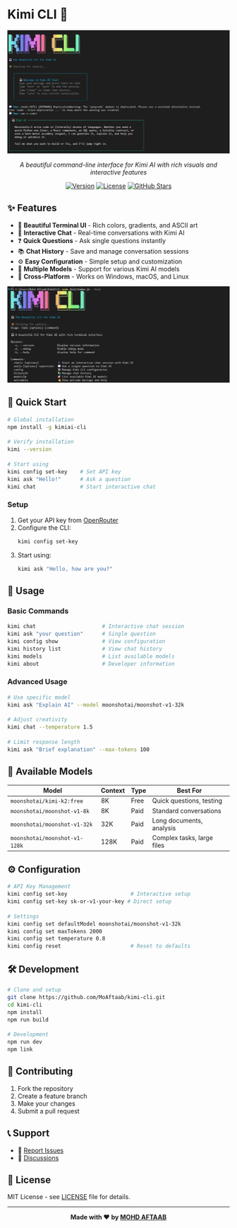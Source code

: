 # Kimi CLI 🤖

<div align="center">

![Kimi CLI Banner](./src/assets/kimi-cli-banner.jpg)

*A beautiful command-line interface for Kimi AI with rich visuals and interactive features*

[![Version](https://img.shields.io/npm/v/kimiai-cli?style=for-the-badge&logo=npm)](https://www.npmjs.com/package/kimiai-cli)
[![License](https://img.shields.io/npm/l/kimiai-cli?style=for-the-badge)](./LICENSE)
[![GitHub Stars](https://img.shields.io/github/stars/MoAftaab/kimi-cli?style=for-the-badge&logo=github)](https://github.com/MoAftaab/kimi-cli)

</div>

## ✨ Features

- 🎨 **Beautiful Terminal UI** - Rich colors, gradients, and ASCII art
- 💬 **Interactive Chat** - Real-time conversations with Kimi AI
- ❓ **Quick Questions** - Ask single questions instantly
- 📚 **Chat History** - Save and manage conversation sessions
- ⚙️ **Easy Configuration** - Simple setup and customization
- 🎯 **Multiple Models** - Support for various Kimi AI models
- 🚀 **Cross-Platform** - Works on Windows, macOS, and Linux

![Features Overview](./src/assets/kimi-cli-demo.jpg)

## 🚀 Quick Start

```bash
# Global installation
npm install -g kimiai-cli

# Verify installation
kimi --version

# Start using
kimi config set-key    # Set API key
kimi ask "Hello!"      # Ask a question
kimi chat              # Start interactive chat
```

### Setup
1. Get your API key from [OpenRouter](https://openrouter.ai/keys)
2. Configure the CLI:
   ```bash
   kimi config set-key
   ```
3. Start using:
   ```bash
   kimi ask "Hello, how are you?"
   ```

## 💬 Usage

### Basic Commands
```bash
kimi chat                     # Interactive chat session
kimi ask "your question"      # Single question
kimi config show              # View configuration
kimi history list             # View chat history
kimi models                   # List available models
kimi about                    # Developer information
```

### Advanced Usage
```bash
# Use specific model
kimi ask "Explain AI" --model moonshotai/moonshot-v1-32k

# Adjust creativity
kimi chat --temperature 1.5

# Limit response length
kimi ask "Brief explanation" --max-tokens 100
```

## 🎯 Available Models

| Model | Context | Type | Best For |
|-------|---------|------|----------|
| `moonshotai/kimi-k2:free` | 8K | Free | Quick questions, testing |
| `moonshotai/moonshot-v1-8k` | 8K | Paid | Standard conversations |
| `moonshotai/moonshot-v1-32k` | 32K | Paid | Long documents, analysis |
| `moonshotai/moonshot-v1-128k` | 128K | Paid | Complex tasks, large files |

## ⚙️ Configuration

```bash
# API Key Management
kimi config set-key                    # Interactive setup
kimi config set-key sk-or-v1-your-key # Direct setup

# Settings
kimi config set defaultModel moonshotai/moonshot-v1-32k
kimi config set maxTokens 2000
kimi config set temperature 0.8
kimi config reset                      # Reset to defaults
```

## 🛠️ Development

```bash
# Clone and setup
git clone https://github.com/MoAftaab/kimi-cli.git
cd kimi-cli
npm install
npm run build

# Development
npm run dev
npm link
```

## 🤝 Contributing

1. Fork the repository
2. Create a feature branch
3. Make your changes
4. Submit a pull request

## 📞 Support

- 🐛 [Report Issues](https://github.com/MoAftaab/kimi-cli/issues)
- 💬 [Discussions](https://github.com/MoAftaab/kimi-cli/discussions)

## 📄 License

MIT License - see [LICENSE](LICENSE) file for details.

---

<div align="center">

**Made with ❤️ by [MOHD AFTAAB](https://github.com/MoAftaab)**


</div>
